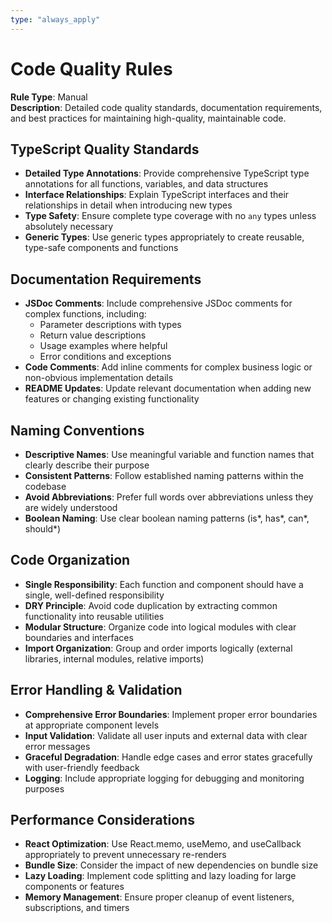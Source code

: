 ```yaml
---
type: "always_apply"
---
```


# Code Quality Rules

**Rule Type**: Manual  
**Description**: Detailed code quality standards, documentation requirements, and best practices for maintaining high-quality, maintainable code.

## TypeScript Quality Standards

- **Detailed Type Annotations**: Provide comprehensive TypeScript type annotations for all functions, variables, and data structures
- **Interface Relationships**: Explain TypeScript interfaces and their relationships in detail when introducing new types
- **Type Safety**: Ensure complete type coverage with no `any` types unless absolutely necessary
- **Generic Types**: Use generic types appropriately to create reusable, type-safe components and functions

## Documentation Requirements

- **JSDoc Comments**: Include comprehensive JSDoc comments for complex functions, including:
  - Parameter descriptions with types
  - Return value descriptions
  - Usage examples where helpful
  - Error conditions and exceptions
- **Code Comments**: Add inline comments for complex business logic or non-obvious implementation details
- **README Updates**: Update relevant documentation when adding new features or changing existing functionality

## Naming Conventions

- **Descriptive Names**: Use meaningful variable and function names that clearly describe their purpose
- **Consistent Patterns**: Follow established naming patterns within the codebase
- **Avoid Abbreviations**: Prefer full words over abbreviations unless they are widely understood
- **Boolean Naming**: Use clear boolean naming patterns (is*, has*, can*, should*)

## Code Organization

- **Single Responsibility**: Each function and component should have a single, well-defined responsibility
- **DRY Principle**: Avoid code duplication by extracting common functionality into reusable utilities
- **Modular Structure**: Organize code into logical modules with clear boundaries and interfaces
- **Import Organization**: Group and order imports logically (external libraries, internal modules, relative imports)

## Error Handling & Validation

- **Comprehensive Error Boundaries**: Implement proper error boundaries at appropriate component levels
- **Input Validation**: Validate all user inputs and external data with clear error messages
- **Graceful Degradation**: Handle edge cases and error states gracefully with user-friendly feedback
- **Logging**: Include appropriate logging for debugging and monitoring purposes

## Performance Considerations

- **React Optimization**: Use React.memo, useMemo, and useCallback appropriately to prevent unnecessary re-renders
- **Bundle Size**: Consider the impact of new dependencies on bundle size
- **Lazy Loading**: Implement code splitting and lazy loading for large components or features
- **Memory Management**: Ensure proper cleanup of event listeners, subscriptions, and timers
